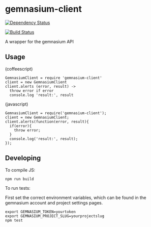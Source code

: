 # gemnasium-client

[![Dependency Status](https://gemnasium.com/thedumbterminal/gemnasium-client.svg)](https://gemnasium.com/thedumbterminal/gemnasium-client)

[![Build Status](https://travis-ci.org/thedumbterminal/gemnasium-client.svg)](https://travis-ci.org/thedumbterminal/gemnasium-client.svg)

A wrapper for the gemnasium API

## Usage

(coffeescript)

    GemnasiumClient = require 'gemnasium-client'
    client = new GemnasiumClient
    client.alerts (error, result) ->
      throw error if error
      console.log 'result:', result

(javascript)

    GemnasiumClient = require('gemnasium-client');
    client = new GemnasiumClient;
    client.alerts(function(error, result){
      if(error){
        throw error;
      }
      console.log('result:', result);
    });

## Developing

To compile JS:

    npm run build

To run tests:

First set the correct environment variables, which can be found in the gemnasium account and project settings pages.

    export GEMNASIUM_TOKEN=yourtoken
    export GEMNASIUM_PROJECT_SLUG=yourprojectslug
    npm test
